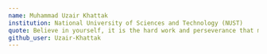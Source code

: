 ```yaml
---
name: Muhammad Uzair Khattak
institution: National University of Sciences and Technology (NUST)
quote: Believe in yourself, it is the hard work and perseverance that makes a man successful 
github_user: Uzair-Khattak
---
```

